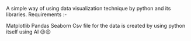 A simple way of using data visualization technique by python and its libraries.
Requirements :- 

Matplotlib
Pandas
Seaborn
Csv file for the data is created by using python itself using AI 😉😉

